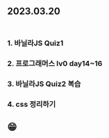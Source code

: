 ## 2023.03.20<br/><br/>

### 1. 바닐라JS Quiz1
### 2. 프로그래머스 lv0 day14~16
### 3. 바닐라JS Quiz2 복습
### 4. css 정리하기


## 😁

